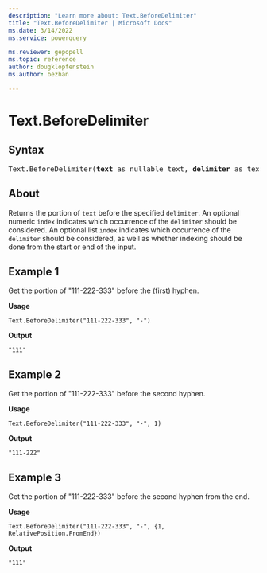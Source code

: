```yaml
---
description: "Learn more about: Text.BeforeDelimiter"
title: "Text.BeforeDelimiter | Microsoft Docs"
ms.date: 3/14/2022
ms.service: powerquery

ms.reviewer: gepopell
ms.topic: reference
author: dougklopfenstein
ms.author: bezhan

---
```

# Text.BeforeDelimiter

## Syntax

<pre>
Text.BeforeDelimiter(<b>text</b> as nullable text, <b>delimiter</b> as text, optional <b>index</b> as any) as any
</pre>

## About

Returns the portion of `text` before the specified `delimiter`. An optional numeric `index` indicates which occurrence of the `delimiter` should be considered. An optional list `index` indicates which occurrence of the `delimiter` should be considered, as well as whether indexing should be done from the start or end of the input.

## Example 1

Get the portion of "111-222-333" before the (first) hyphen.

**Usage**

```powerquery-m
Text.BeforeDelimiter("111-222-333", "-")
```

**Output**

`"111"`

## Example 2

Get the portion of "111-222-333" before the second hyphen.

**Usage**

```powerquery-m
Text.BeforeDelimiter("111-222-333", "-", 1)
```

**Output**

`"111-222"`

## Example 3

Get the portion of "111-222-333" before the second hyphen from the end.

**Usage**

```powerquery-m
Text.BeforeDelimiter("111-222-333", "-", {1, RelativePosition.FromEnd})
```

**Output**

`"111"`
